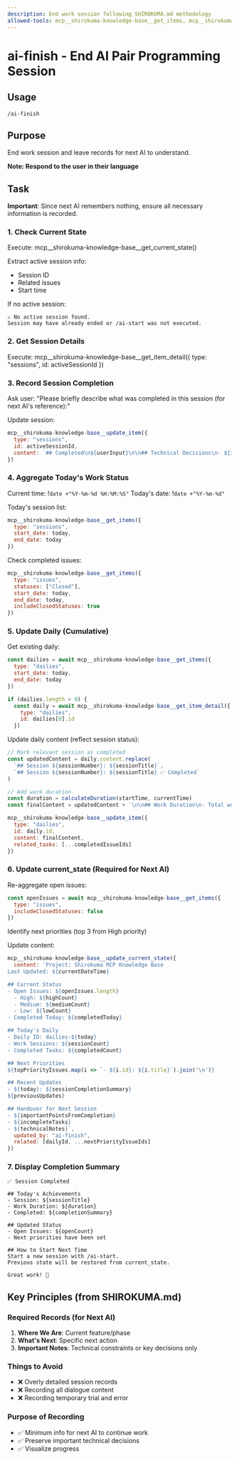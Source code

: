 ```yaml
---
description: End work session following SHIROKUMA.md methodology
allowed-tools: mcp__shirokuma-knowledge-base__get_items, mcp__shirokuma-knowledge-base__create_item, mcp__shirokuma-knowledge-base__update_item, mcp__shirokuma-knowledge-base__get_current_state, mcp__shirokuma-knowledge-base__update_current_state, mcp__shirokuma-knowledge-base__get_item_detail, Bash(date:*)
---
```


# ai-finish - End AI Pair Programming Session

## Usage
```
/ai-finish
```

## Purpose
End work session and leave records for next AI to understand.

**Note: Respond to the user in their language**

## Task

**Important**: Since next AI remembers nothing, ensure all necessary information is recorded.

### 1. Check Current State
Execute: mcp__shirokuma-knowledge-base__get_current_state()

Extract active session info:
- Session ID
- Related issues
- Start time

If no active session:
```
⚠️ No active session found.
Session may have already ended or /ai-start was not executed.
```

### 2. Get Session Details
Execute: mcp__shirokuma-knowledge-base__get_item_detail({
  type: "sessions",
  id: activeSessionId
})

### 3. Record Session Completion
Ask user:
"Please briefly describe what was completed in this session (for next AI's reference):"

Update session:
```javascript
mcp__shirokuma-knowledge-base__update_item({
  type: "sessions",
  id: activeSessionId,
  content: `## Completed\n${userInput}\n\n## Technical Decisions\n- ${important decisions}\n\n## Next Steps\n- ${where to resume}`
})
```

### 4. Aggregate Today's Work Status
Current time: !`date +"%Y-%m-%d %H:%M:%S"`
Today's date: !`date +"%Y-%m-%d"`

Today's session list:
```javascript
mcp__shirokuma-knowledge-base__get_items({ 
  type: "sessions", 
  start_date: today, 
  end_date: today 
})
```

Check completed issues:
```javascript
mcp__shirokuma-knowledge-base__get_items({ 
  type: "issues",
  statuses: ["Closed"],
  start_date: today,
  end_date: today,
  includeClosedStatuses: true
})
```

### 5. Update Daily (Cumulative)
Get existing daily:
```javascript
const dailies = await mcp__shirokuma-knowledge-base__get_items({ 
  type: "dailies", 
  start_date: today, 
  end_date: today 
})

if (dailies.length > 0) {
  const daily = await mcp__shirokuma-knowledge-base__get_item_detail({
    type: "dailies",
    id: dailies[0].id
  })
```

Update daily content (reflect session status):
```javascript
// Mark relevant session as completed
const updatedContent = daily.content.replace(
  `## Session ${sessionNumber}: ${sessionTitle}`,
  `## Session ${sessionNumber}: ${sessionTitle} ✅ Completed`
)

// Add work duration
const duration = calculateDuration(startTime, currentTime)
const finalContent = updatedContent + `\n\n## Work Duration\n- Total work time: ${duration}`

mcp__shirokuma-knowledge-base__update_item({
  type: "dailies",
  id: daily.id,
  content: finalContent,
  related_tasks: [...completedIssueIds]
})
```

### 6. Update current_state (Required for Next AI)
Re-aggregate open issues:
```javascript
const openIssues = await mcp__shirokuma-knowledge-base__get_items({ 
  type: "issues", 
  includeClosedStatuses: false 
})
```

Identify next priorities (top 3 from High priority)

Update content:
```javascript
mcp__shirokuma-knowledge-base__update_current_state({
  content: `Project: Shirokuma MCP Knowledge Base
Last Updated: ${currentDateTime}

## Current Status
- Open Issues: ${openIssues.length}
  - High: ${highCount}
  - Medium: ${mediumCount}  
  - Low: ${lowCount}
- Completed Today: ${completedToday}

## Today's Daily
- Daily ID: dailies-${today}
- Work Sessions: ${sessionCount}
- Completed Tasks: ${completedCount}

## Next Priorities
${topPriorityIssues.map(i => `- ${i.id}: ${i.title}`).join('\n')}

## Recent Updates
- ${today}: ${sessionCompletionSummary}
${previousUpdates}

## Handover for Next Session
- ${importantPointsFromCompletion}
- ${incompleteTasks}
- ${technicalNotes}`,
  updated_by: "ai-finish",
  related: [dailyId, ...nextPriorityIssueIds]
})
```

### 7. Display Completion Summary
```
✅ Session Completed

## Today's Achievements
- Session: ${sessionTitle}
- Work Duration: ${duration}
- Completed: ${completionSummary}

## Updated Status
- Open Issues: ${openCount}
- Next priorities have been set

## How to Start Next Time
Start a new session with /ai-start.
Previous state will be restored from current_state.

Great work! 🎉
```

## Key Principles (from SHIROKUMA.md)

### Required Records (for Next AI)
1. **Where We Are**: Current feature/phase
2. **What's Next**: Specific next action  
3. **Important Notes**: Technical constraints or key decisions only

### Things to Avoid
- ❌ Overly detailed session records
- ❌ Recording all dialogue content
- ❌ Recording temporary trial and error

### Purpose of Recording
- ✅ Minimum info for next AI to continue work
- ✅ Preserve important technical decisions
- ✅ Visualize progress